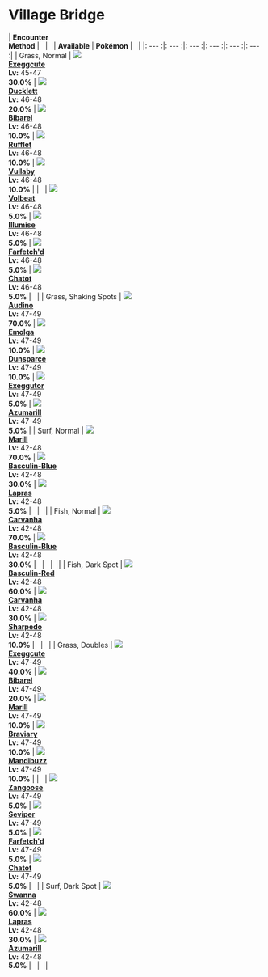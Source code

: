 # Village Bridge

| __Encounter<br>Method__ | &nbsp; | &nbsp; | __Available__ | __Pokémon__ | &nbsp; |
|: --- :|: --- :|: --- :|: --- :|: --- :|: --- :|
| Grass, Normal | ![][102] <br> __[Exeggcute]__ <br> __Lv:__ 45-47 <br> __30.0%__ | ![][580] <br> __[Ducklett]__ <br> __Lv:__ 46-48 <br> __20.0%__ | ![][400] <br> __[Bibarel]__ <br> __Lv:__ 46-48 <br> __10.0%__ | ![][627] <br> __[Rufflet]__ <br> __Lv:__ 46-48 <br> __10.0%__ | ![][629] <br> __[Vullaby]__ <br> __Lv:__ 46-48 <br> __10.0%__ |
| &nbsp; | ![][313] <br> __[Volbeat]__ <br> __Lv:__ 46-48 <br> __5.0%__ | ![][314] <br> __[Illumise]__ <br> __Lv:__ 46-48 <br> __5.0%__ | ![][83] <br> __[Farfetch'd]__ <br> __Lv:__ 46-48 <br> __5.0%__ | ![][441] <br> __[Chatot]__ <br> __Lv:__ 46-48 <br> __5.0%__ | &nbsp; |
| Grass, Shaking Spots | ![][531] <br> __[Audino]__ <br> __Lv:__ 47-49 <br> __70.0%__ | ![][587] <br> __[Emolga]__ <br> __Lv:__ 47-49 <br> __10.0%__ | ![][206] <br> __[Dunsparce]__ <br> __Lv:__ 47-49 <br> __10.0%__ | ![][103] <br> __[Exeggutor]__ <br> __Lv:__ 47-49 <br> __5.0%__ | ![][184] <br> __[Azumarill]__ <br> __Lv:__ 47-49 <br> __5.0%__ |
| Surf, Normal | ![][183] <br> __[Marill]__ <br> __Lv:__ 42-48 <br> __70.0%__ | ![][550-blue] <br> __[Basculin-Blue]__ <br> __Lv:__ 42-48 <br> __30.0%__ | ![][131] <br> __[Lapras]__ <br> __Lv:__ 42-48 <br> __5.0%__ | &nbsp; | &nbsp; |
| Fish, Normal | ![][318] <br> __[Carvanha]__ <br> __Lv:__ 42-48 <br> __70.0%__ | ![][550-blue] <br> __[Basculin-Blue]__ <br> __Lv:__ 42-48 <br> __30.0%__ | &nbsp; | &nbsp; | &nbsp; |
| Fish, Dark Spot | ![][550-red] <br> __[Basculin-Red]__ <br> __Lv:__ 42-48 <br> __60.0%__ | ![][318] <br> __[Carvanha]__ <br> __Lv:__ 42-48 <br> __30.0%__ | ![][319] <br> __[Sharpedo]__ <br> __Lv:__ 42-48 <br> __10.0%__ | &nbsp; | &nbsp; |
| Grass, Doubles | ![][102] <br> __[Exeggcute]__ <br> __Lv:__ 47-49 <br> __40.0%__ | ![][400] <br> __[Bibarel]__ <br> __Lv:__ 47-49 <br> __20.0%__ | ![][183] <br> __[Marill]__ <br> __Lv:__ 47-49 <br> __10.0%__ | ![][628] <br> __[Braviary]__ <br> __Lv:__ 47-49 <br> __10.0%__ | ![][630] <br> __[Mandibuzz]__ <br> __Lv:__ 47-49 <br> __10.0%__ |
| &nbsp; | ![][335] <br> __[Zangoose]__ <br> __Lv:__ 47-49 <br> __5.0%__ | ![][336] <br> __[Seviper]__ <br> __Lv:__ 47-49 <br> __5.0%__ | ![][83] <br> __[Farfetch'd]__ <br> __Lv:__ 47-49 <br> __5.0%__ | ![][441] <br> __[Chatot]__ <br> __Lv:__ 47-49 <br> __5.0%__ | &nbsp; |
| Surf, Dark Spot | ![][581] <br> __[Swanna]__ <br> __Lv:__ 42-48 <br> __60.0%__ | ![][131] <br> __[Lapras]__ <br> __Lv:__ 42-48 <br> __30.0%__ | ![][184] <br> __[Azumarill]__ <br> __Lv:__ 42-48 <br> __5.0%__ | &nbsp; | &nbsp; |


[102]: ../img/animated/102.gif
[Exeggcute]: ../../pokemons/102/
[580]: ../img/animated/580.gif
[Ducklett]: ../../pokemons/580/
[400]: ../img/animated/400.gif
[Bibarel]: ../../pokemons/400/
[627]: ../img/animated/627.gif
[Rufflet]: ../../pokemons/627/
[629]: ../img/animated/629.gif
[Vullaby]: ../../pokemons/629/
[313]: ../img/animated/313.gif
[Volbeat]: ../../pokemons/313/
[314]: ../img/animated/314.gif
[Illumise]: ../../pokemons/314/
[83]: ../img/animated/83.gif
[Farfetch'd]: ../../pokemons/083/
[441]: ../img/animated/441.gif
[Chatot]: ../../pokemons/441/
[531]: ../img/animated/531.gif
[Audino]: ../../pokemons/531/
[587]: ../img/animated/587.gif
[Emolga]: ../../pokemons/587/
[206]: ../img/animated/206.gif
[Dunsparce]: ../../pokemons/206/
[103]: ../img/animated/103.gif
[Exeggutor]: ../../pokemons/103/
[184]: ../img/animated/184.gif
[Azumarill]: ../../pokemons/184/
[183]: ../img/animated/183.gif
[Marill]: ../../pokemons/183/
[550-blue]: ../img/animated/550-blue.gif
[Basculin-Blue]: ../../pokemons/550/
[131]: ../img/animated/131.gif
[Lapras]: ../../pokemons/131/
[318]: ../img/animated/318.gif
[Carvanha]: ../../pokemons/318/
[550-red]: ../img/animated/550-red.gif
[Basculin-Red]: ../../pokemons/550/
[319]: ../img/animated/319.gif
[Sharpedo]: ../../pokemons/319/
[628]: ../img/animated/628.gif
[Braviary]: ../../pokemons/628/
[630]: ../img/animated/630.gif
[Mandibuzz]: ../../pokemons/630/
[335]: ../img/animated/335.gif
[Zangoose]: ../../pokemons/335/
[336]: ../img/animated/336.gif
[Seviper]: ../../pokemons/336/
[581]: ../img/animated/581.gif
[Swanna]: ../../pokemons/581/